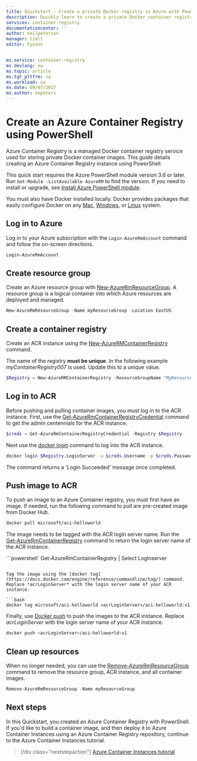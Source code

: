 ```yaml
---
title: Quickstart - Create a private Docker registry in Azure with PowerShell
description: Quickly learn to create a private Docker container registry with PowerShell.
services: container-registry
documentationcenter: ''
author: neilpeterson
manager: timlt
editor: tysonn


ms.service: container-registry
ms.devlang: na
ms.topic: article
ms.tgt_pltfrm: na
ms.workload: na
ms.date: 09/07/2017
ms.author: nepeters
---
```


# Create an Azure Container Registry using PowerShell

Azure Container Registry is a managed Docker container registry service used for storing private Docker container images. This guide details creating an Azure Container Registry instance using PowerShell.

This quick start requires the Azure PowerShell module version 3.6 or later. Run `Get-Module -ListAvailable AzureRM` to find the version. If you need to install or upgrade, see [Install Azure PowerShell module](/powershell/azure/install-azurerm-ps).

You must also have Docker installed locally. Docker provides packages that easily configure Docker on any [Mac](https://docs.docker.com/docker-for-mac/), [Windows](https://docs.docker.com/docker-for-windows/), or [Linux](https://docs.docker.com/engine/installation/#supported-platforms) system.

## Log in to Azure

Log in to your Azure subscription with the `Login-AzureRmAccount` command and follow the on-screen directions.

```powershell
Login-AzureRmAccount
```

## Create resource group

Create an Azure resource group with [New-AzureRmResourceGroup](/powershell/module/azurerm.resources/new-azurermresourcegroup). A resource group is a logical container into which Azure resources are deployed and managed. 

```powershell
New-AzureRmResourceGroup -Name myResourceGroup -Location EastUS
```

## Create a container registry

Create an ACR instance using the [New-AzureRMContainerRegistry](/powershell/module/containerregistry/New-AzureRMContainerRegistry) command.

The name of the registry **must be unique**. In the following example *myContainerRegistry007* is used. Update this to a unique value. 

```PowerShell
$Registry = New-AzureRMContainerRegistry -ResourceGroupName "MyResourceGroup" -Name "myContainerRegistry007" -sku Basic -EnableAdminUser
```

## Log in to ACR

Before pushing and pulling container images, you must log in to the ACR instance. First, use the [Get-AzureRmContainerRegistryCredential](/powershell/module/containerregistry/get-azurermcontainerregistrycredential) command to get the admin centennials for the ACR instance.

```powershell
$creds = Get-AzureRmContainerRegistryCredential -Registry $Registry
```

Next use the [docker login](https://docs.docker.com/engine/reference/commandline/login/) command to log into the ACR instance. 

```bash
docker login $Registry.LoginServer -u $creds.Username -p $creds.Password
```

The command returns a 'Login Succeeded' message once completed.

## Push image to ACR

To push an image to an Azure Container registry, you must first have an image. If needed, run the following command to pull are pre-created image from Docker Hub.

```bash
docker pull microsoft/aci-helloworld
```

The image needs to be tagged with the ACR login server name. Run the [Get-AzureRmContainerRegistry](/powershell/module/containerregistry/Get-AzureRmContainerRegistry) command to return the login server name of the ACR instance.

```powershell`
Get-AzureRmContainerRegistry | Select Loginserver
```

Tag the image using the [docker tag](https://docs.docker.com/engine/reference/commandline/tag/) command. Replace *acrLoginServer* with the login server name of your ACR instance.

```bash
docker tag microsoft/aci-helloworld <acrLoginServer>/aci-helloworld:v1
```

Finally, use [Docker push](https://docs.docker.com/engine/reference/commandline/push/) to push the images to the ACR instance. Replace *acrLoginServer* with the login server name of your ACR instance.

```bash
docker push <acrLoginServer>/aci-helloworld:v1
```

## Clean up resources

When no longer needed, you can use the [Remove-AzureRmResourceGroup](/powershell/module/azurerm.resources/remove-azurermresourcegroup) command to remove the resource group, ACR instance, and all container images.

```powershell
Remove-AzureRmResourceGroup -Name myResourceGroup
```

## Next steps

In this Quickstart, you created an Azure Container Registry with PowerShell. If you'd like to build a container image, and then deploy it to Azure Container Instances using an Azure Container Registry repository, continue to the Azure Container Instances tutorial.

> [!div class="nextstepaction"]
> [Azure Container Instances tutorial](../container-instances/container-instances-tutorial-prepare-app.md)